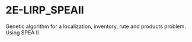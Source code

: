 # 2E-LIRP_SPEAII
 Genetic algorithm for a localization, inventory, rute and products problem. Using SPEA II
